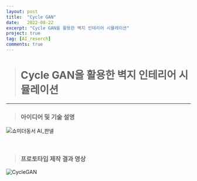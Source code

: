 ```yaml
---
layout: post
title:  "Cycle GAN"
date:   2022-08-22
excerpt: "Cycle GAN을 활용한 벽지 인테리어 시뮬레이션"
project: true
tag: [AI_reserch]
comments: true
---
```


> # Cycle GAN을 활용한 벽지 인테리어 시뮬레이션
------------------------------------------------------------


> ### 아이디어 및 기술 설명

![쇼미더동서 AI_판넬](https://user-images.githubusercontent.com/70894372/189827598-2f5d7123-1d11-49c7-a1f8-4e273117c964.png)

&nbsp;
&nbsp;
&nbsp;
&nbsp;

> ### 프로토타입 제작 결과 영상

![CycleGAN](https://user-images.githubusercontent.com/70894372/185849338-93a96795-f3f4-49a6-ade4-a48b9f468706.gif)

